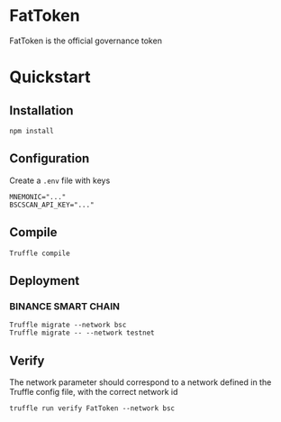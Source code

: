 # FatToken
FatToken is the official governance token 

# Quickstart

## Installation

```
npm install
```
## Configuration

Create a `.env` file with keys

```
MNEMONIC="..."
BSCSCAN_API_KEY="..."
```

## Compile

```
Truffle compile

```

## Deployment

### BINANCE SMART CHAIN

```
Truffle migrate --network bsc
Truffle migrate -- --network testnet
```

## Verify 
The network parameter should correspond to a network defined in the Truffle config file, with the correct network id
```
truffle run verify FatToken --network bsc
```


